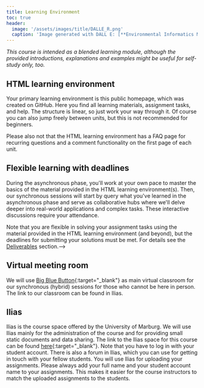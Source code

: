 ```yaml
---
title: Learning Environment
toc: true
header:
  image: '/assets/images/title/DALLE_R.png'
  caption: 'Image generated with DALL E: [**Environmental Informatics Marburg**](https://www.uni-marburg.de/en/fb19/disciplines/physisch/environmentalinformatics)'
---
```


*This course is intended as a blended learning module, although the provided introductions, explanations and examples might be useful for self-study only, too.*

<!--more-->

## HTML learning environment

Your primary learning environment is this public homepage, which was created on GitHub.
Here you find all learning materials, assignment tasks, and help.
The structure is linear, so just work your way through it. 
Of course you can also jump freely between units, but this is not recommended for beginners.

Please also not that the HTML learning environment has a FAQ page for recurring questions and a comment functionality on the first page of each unit.


## Flexible learning with deadlines

During the asynchronous phase, you'll work at your own pace to master the basics of the material provided in the HTML learning environment(s). Then, our synchronous sessions will start by query what you've learned in the asynchronous phase and serve as collaborative hubs where we'll delve deeper into real-world applications and complex tasks. These interactive discussions require your attendance.

Note that you are flexible in solving your assignment tasks using the material provided in the HTML learning environment (and beyond), but the deadlines for submitting your solutions must be met.
For details see the [Deliverables](/moer-bsc-base-r/unit00/unit00-02_deliverables.html) section.-->

## Virtual meeting room

We will use [Big Blue Button](https://www.uni-marburg.de/en/hrz/services/web-conferences/web-conferencing-with-bigbluebutton){:target="_blank"} as main virtual classroom for our synchronous (hybrid) sessions for those who cannot be here in person.
The link to our classroom can be found in Ilias.


## Ilias

Ilias is the course space offered by the University of Marburg. 
We will use Ilias mainly for the administration of the course and for providing small static documents and data sharing.
The link to the Ilias space for this course can be found [here](https://ilias.uni-marburg.de/goto.php?target=crs_3897469&client_id=UNIMR){:target="_blank"}.
Note that you have to log in with your student account. There is also a forum in Ilias, which you can use for getting in touch with your fellow students.
You will use Ilias for uploading your assignments. Please always add your full name and your student account name to your assignments.
This makes it easier for the course instructors to match the uploaded assignments to the students.




